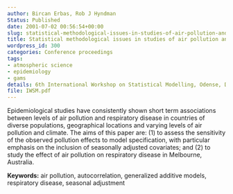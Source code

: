 ```yaml
---
author: Bircan Erbas, Rob J Hyndman
Status: Published
date: 2001-07-02 00:56:54+00:00
slug: statistical-methodological-issues-in-studies-of-air-pollution-and-respiratory-disease
title: Statistical methodological issues in studies of air pollution and respiratory disease
wordpress_id: 300
categories: Conference proceedings
tags:
- atmospheric science
- epidemiology
- gams
details: 6th International Workshop on Statistical Modelling, Odense, Denmark. 2-6 July, 2001
file: IWSM.pdf
---
```


Epidemiological studies have consistently shown short term associations between levels of air pollution and respiratory disease in countries of diverse populations, geographical locations and varying levels of air pollution and climate. The aims of this paper are: (1) to assess the sensitivity of the observed pollution effects to model specification, with particular emphasis on the inclusion of seasonally adjusted covariates; and (2) to study the effect of air pollution on respiratory disease in Melbourne, Australia.

**Keywords:** air pollution, autocorrelation, generalized additive models, respiratory disease, seasonal adjustment
